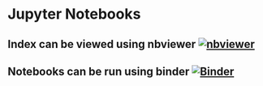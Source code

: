 # Jupyter Notebooks

## Index can be viewed using nbviewer [![nbviewer](https://img.shields.io/badge/view%20on-nbviewer-brightgreen.svg)](https://nbviewer.jupyter.org/github/Dilip-Nandakumar/jupyter-notebooks/blob/master/index.ipynb)

## Notebooks can be run using binder [![Binder](https://mybinder.org/badge_logo.svg)](https://mybinder.org/v2/gh/Dilip-Nandakumar/jupyter-notebooks/master)
